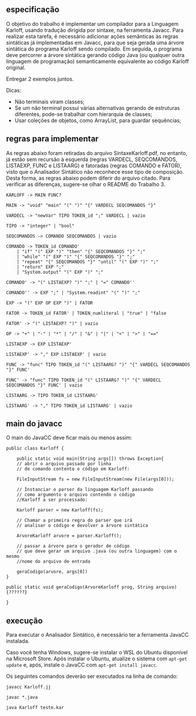## especificação
O objetivo do trabalho é implementar um compilador para a Linguagem Karloff, usando tradução dirigida por sintaxe, na ferramenta Javacc. Para realizar esta tarefa, é necessário adicionar ações semânticas às regras sintáticas já implementadas em Javacc, para que seja gerada uma árvore sintática do programa Karloff sendo compilado. Em seguida, o programa deve percorrer a árvore sintática gerando código Java (ou qualquer outra linguagem de programação) semanticamente equivalente ao código Karloff original.

Entregar 2 exemplos juntos.

Dicas:

- Não terminais viram classes;
- Se um não terminal possui várias alternativas gerando de estruturas diferentes, pode-se trabalhar com hierarquia de classes;
- Usar coleções de objetos, como ArrayList, para guardar sequências;



## regras para implementar

As regras abaixo foram retiradas do arquivo SintaxeKarloff.pdf, no entanto, já estão sem recursão à esquerda (regras VARDECL, SEQCOMANDOS, LISTAEXP, FUNC e LISTAARG) e fatoradas (regras COMANDO e FATOR), visto que o Analisador Sintático não reconhece esse tipo de composição. Desta forma, as regras abaixo podem diferir do arquivo citado. Para verificar as diferenças, sugere-se olhar o README do Trabalho 3.

```
KARLOFF -> MAIN FUNC?

MAIN -> "void" "main" "(" ")" "{" VARDECL SEQCOMANDOS "}"

VARDECL -> "newVar" TIPO TOKEN_id ";" VARDECL | vazio

TIPO -> "integer" | "bool"

SEQCOMANDOS -> COMANDO SEQCOMANDOS | vazio

COMANDO -> TOKEN_id COMANDO'
    | "if" "(" EXP ")" "then" "{" SEQCOMANDOS "}" ";"
    | "while" "(" EXP ")" "{" SEQCOMANDOS "}" ";"
    | "repeat" "{" SEQCOMANDOS "}" "until" "(" EXP ")" ";"
    | "return" EXP ";" 
    | "System.output" "(" EXP ")" ";"

COMANDO' -> "(" LISTAEXP? ")" ";" | "=" COMANDO''

COMANDO'' -> EXP ";" | "System.readint" "(" ")" ";"

EXP -> "(" EXP OP EXP ")" | FATOR

FATOR -> TOKEN_id FATOR' | TOKEN_numliteral | "true" | "false

FATOR' -> "(" LISTAEXP? ")" | vazio

OP -> "+" | "-" | "*" | "/" | "&" | "|" | "<" | ">" | "=="

LISTAEXP -> EXP LISTAEXP' 

LISTAEXP' -> "," EXP LISTAEXP' | vazio

FUNC -> "func" TIPO TOKEN_id "(" LISTAARG? ")" "{" VARDECL SEQCOMANDOS "}" FUNC'

FUNC' -> "func" TIPO TOKEN_id "(" LISTAARG? ")" "{" VARDECL SEQCOMANDOS "}" FUNC' | vazio

LISTAARG -> TIPO TOKEN_id LISTAARG'

LISTAARG' -> "," TIPO TOKEN_id LISTAARG' | vazio
```


## main do javacc
O main do JavaCC deve ficar mais ou menos assim:

```
public class Karloff {

    public static void main(String args[]) throws Exception{
    // abrir o arquivo passado por linha
    // de comando contento o código em Karloff:

    FileInputStream fs = new FileInputStream(new File(args[0]));
    
    // Instanciar o parser da linguagem Karloff passando
    // como argumento o arquivo contendo o código
    //Karloff a ser processado:

    Karloff parser = new Karloff(fs);
    
    // Chamar a primeira regra do parser que irá
    // analisar o código e devolver a árvore sintática

    ArvoreKarloff arvore = parser.Karloff();
    
    // passar a árvore para o gerador de código
    // que deve gerar um arquivo .java (ou outra linguagem) com o mesmo
    //nome do arquivo de entrada
    
    geraCodigo(arvore, args[0])
}

public static void geraCodigo(ArvoreKarloff prog, String arquivo) {??????}

}
```

## execução

Para executar o Analisador Sintático, é necessário ter a ferramenta JavaCC instalada. 

Caso você tenha Windows, sugere-se instalar o WSL do Ubuntu disponível na Microsoft Store. Após instalar o Ubuntu, atualize o sistema com `apt-get update` e, após, instale o JavaCC com `apt-get install javacc`.

Os seguintes comandos deverão ser executados na linha de comando:

`javacc Karloff.jj`

`javac *.java`

`java Karloff teste.kar`